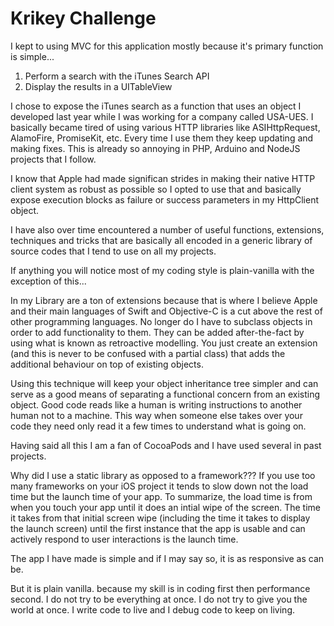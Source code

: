 # Krikey Challenge

I kept to using MVC for this application mostly because it's primary function is simple...

1. Perform a search with the iTunes Search API
2. Display the results in a UITableView

I chose to expose the iTunes search as a function that uses an object I developed last year while I was working
for a company called USA-UES. I basically became tired of using various HTTP libraries like ASIHttpRequest,
AlamoFire, PromiseKit, etc. Every time I use them they keep updating and making fixes. This is already so
annoying in PHP, Arduino and NodeJS projects that I follow.

I know that Apple had made significan strides in making their native HTTP client system as robust as possible
so I opted to use that and basically expose execution blocks as failure or success parameters in my HttpClient
object.

I have also over time encountered a number of useful functions, extensions, techniques and tricks that are
basically all encoded in a generic library of source codes that I tend to use on all my projects.

If anything you will notice most of my coding style is plain-vanilla with the exception of this...

In my Library are a ton of extensions because that is where I believe Apple and their main languages of 
Swift and Objective-C is a cut above the rest of other programming languages. No longer do I have to
subclass objects in order to add functionality to them. They can be added after-the-fact by using what is known
as retroactive modelling. You just create an extension (and this is never to be confused with a partial class) that
adds the additional behaviour on top of existing objects.

Using this technique will keep your object inheritance tree simpler and can serve as a good means of 
separating a functional concern from an existing object. Good code reads like a human is writing instructions to
another human not to a machine. This way when someone else takes over your code they need only read it
a few times to understand what is going on.

Having said all this I am a fan of CocoaPods and I have used several in past projects.

Why did I use a static library as opposed to a framework??? If you use too many frameworks on your iOS 
project it tends to slow down not the load time but the launch time of your app. To summarize, the load time
is from when you touch your app until it does an intial wipe of the screen. The time it takes from that initial
screen wipe (including the time it takes to display the launch screen) until the first instance that the app is usable
and can actively respond to user interactions is the launch time.

The app I have made is simple and if I may say so, it is as responsive as can be.

But it is plain vanilla. because my skill is in coding first then performance second. I do not try to be everything
at once. I do not try to give you the world at once. I write code to live and I debug code to keep on living.
